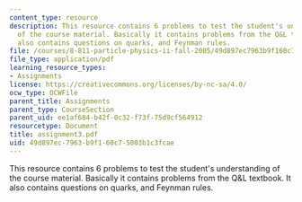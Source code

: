 ```yaml
---
content_type: resource
description: This resource contains 6 problems to test the student's understanding
  of the course material. Basically it contains problems from the Q&L textbook. It
  also contains questions on quarks, and Feynman rules.
file: /courses/8-811-particle-physics-ii-fall-2005/49d897ec7963b9f160c75003b1c3fcae_assignment3.pdf
file_type: application/pdf
learning_resource_types:
- Assignments
license: https://creativecommons.org/licenses/by-nc-sa/4.0/
ocw_type: OCWFile
parent_title: Assignments
parent_type: CourseSection
parent_uid: ee1af684-b42f-0c32-f73f-75d9cf564912
resourcetype: Document
title: assignment3.pdf
uid: 49d897ec-7963-b9f1-60c7-5003b1c3fcae
---
```

This resource contains 6 problems to test the student's understanding of the course material. Basically it contains problems from the Q&L textbook. It also contains questions on quarks, and Feynman rules.